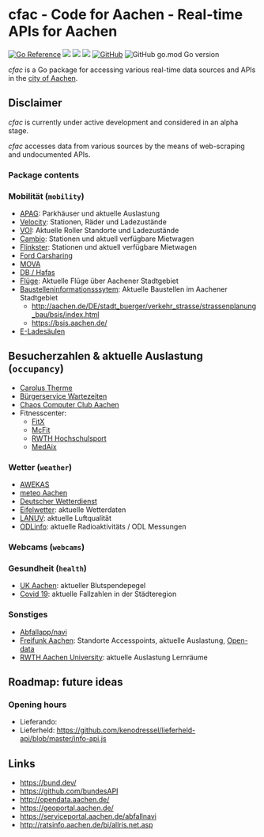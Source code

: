 # cfac - Code for Aachen - Real-time APIs for Aachen

[![Go Reference](https://pkg.go.dev/badge/github.com/stv0g/cfac.svg)](https://pkg.go.dev/github.com/stv0g/cfac)
![](https://img.shields.io/snyk/vulnerabilities/github/stv0g/cfac)
[![](https://img.shields.io/github/checks-status/stv0g/cfac/master)](https://github.com/stv0g/cfac/actions)
[![](https://img.shields.io/librariesio/release/stv0g/cfac)](https://libraries.io/github/stv0g/cfac)
[![GitHub](https://img.shields.io/github/license/stv0g/cfac)](https://github.com/stv0g/cfac/blob/master/LICENSE)
![GitHub go.mod Go version](https://img.shields.io/github/go-mod/go-version/stv0g/cfac)

_cfac_ is a Go package for accessing various real-time data sources and APIs in the [city of Aachen](https://aachen.de/).

## Disclaimer

_cfac_ is currently under active development and considered in an alpha stage.

_cfac_ accesses data from various sources by the means of web-scraping and undocumented APIs.

### Package contents

### Mobilität (`mobility`)

- [APAG](): Parkhäuser und aktuelle Auslastung
- [Velocity](): Stationen, Räder und Ladezustände
- [VOI](): Aktuelle Roller Standorte und Ladezustände
- [Cambio](): Stationen und aktuell verfügbare Mietwagen
- [Flinkster](): Stationen und aktuell verfügbare Mietwagen
- [Ford Carsharing](https://www.ford-carsharing.de/de/standorte?p=1)
- [MOVA](https://mova.aseag.de/#/home)
- [DB / Hafas]()
- [Flüge](https://de.flightaware.com/live/airport/EDKA): Aktuelle Flüge über Aachener Stadtgebiet
- [Baustelleninformationsssytem](): Aktuelle Baustellen im Aachener Stadtgebiet
    - http://aachen.de/DE/stadt_buerger/verkehr_strasse/strassenplanung_bau/bsis/index.html
    - https://bsis.aachen.de/
- [E-Ladesäulen]()

## Besucherzahlen & aktuelle Auslastung (`occupancy`)

- [Carolus Therme](https://www.carolus-thermen.de/en/thermalbath/#occupation)
- [Bürgerservice Wartezeiten](https://serviceportal.aachen.de/wartezeiten)
- [Chaos Computer Club Aachen](https://wiki.aachen.ccc.de/doku.php?id=projekte:clubstatus)
- Fitnesscenter:
  - [FitX](https://www.fitx.de/fitnessstudios/aachen-europaplatz)
  - [McFit](https://www.mcfit.com/de/fitnessstudios/studiosuche/studiodetails/studio/aachen/)
  - [RWTH Hochschulsport](https://buchung.hsz.rwth-aachen.de/angebote/aktueller_zeitraum/_Auslastung.html)
  - [MedAix](https://www.medaix.de/standorte/aachen-elisengalerie)

### Wetter (`weather`)

- [AWEKAS](https://www.awekas.at/)
- [meteo Aachen](https://meteoaachen.de/)
- [Deutscher Wetterdienst](https://www.dwd.de/DE/wetter/wetterundklima_vorort/nordrhein-westfalen/aachen/_node.html)
- [Eifelwetter](https://www.eifelwetter.de/): aktuelle Wetterdaten
- [LANUV](https://www.lanuv.nrw.de/umwelt/luft/immissionen/aktuelle-luftqualitaet): aktuelle Luftqualität
- [ODLinfo](https://odlinfo.bfs.de/DE/aktuelles/messstelle/053130003.html): aktuelle Radioaktivitäts / ODL Messungen

### Webcams (`webcams`)

### Gesundheit (`health`)

- [UK Aachen](https://www.ukaachen.de/kliniken-institute/transfusionsmedizin-blutspendedienst/blutspendedienst/blutspendepegel/spendepegel/2021-08): aktueller Blutspendepegel 
- [Covid 19](): aktuelle Fallzahlen in der Städteregion

### Sonstiges

- [Abfallapp/navi](https://abfallnavi.de/aachen/)
- [Freifunk Aachen](https://map.aachen.freifunk.net/): Standorte Accesspoints, aktuelle Auslastung, [Open-data](https://data.aachen.freifunk.net)
- [RWTH Aachen University](): aktuelle Auslastung Lernräume

## Roadmap: future ideas

### Opening hours

- Lieferando: 
- Lieferheld: https://github.com/kenodressel/lieferheld-api/blob/master/info-api.js

## Links

- https://bund.dev/
- https://github.com/bundesAPI
- http://opendata.aachen.de/
- https://geoportal.aachen.de/
- https://serviceportal.aachen.de/abfallnavi
- http://ratsinfo.aachen.de/bi/allris.net.asp
